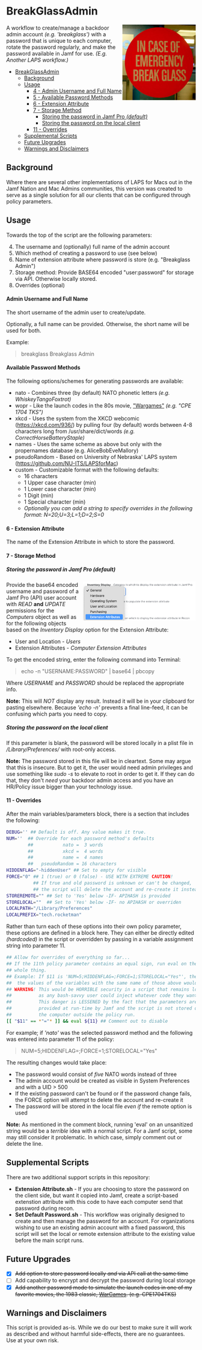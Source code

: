 # BreakGlassAdmin
<img src="images/breakglass.jpg" height="200" align=right alt="In case of emergency, break glass">

A workflow to create/manage a backdoor admin account *(e.g. 'breakglass')* with a password that is unique to each computer, rotate the password regularly, and make the password available in Jamf for use. _(E.g. Another LAPS workflow.)_

<!-- TOC depthFrom:1 depthTo:6 withLinks:0 updateOnSave:1 orderedList:0 -->

- [BreakGlassAdmin](#breakglassadmin)
	- [Background](#background)
	- [Usage](#usage)
		- [4 - Admin Username and Full Name](#4-admin-username-and-full-name)
		- [5 - Available Password Methods](#5-available-password-methods)
		- [6 - Extension Attribute](#6-extension-attribute)
		- [7 - Storage Method](#7-storage-method)
			- [Storing the password in Jamf Pro *(default)*](#storing-the-password-in-jamf-pro-default)
			- [Storing the password on the local client](#storing-the-password-on-the-local-client)
		- [11 - Overrides](#11-overrides)
	- [Supplemental Scripts](#supplemental-scripts)
	- [Future Upgrades](#future-upgrades)
	- [Warnings and Disclaimers](#warnings-and-disclaimers)

<!-- /TOC -->

## Background

Where there are several other implementations of LAPS for Macs out in the Jamf Nation and Mac Admins communities, this version was created to serve as a single solution for all our clients that can be configured through policy parameters.

## Usage

Towards the top of the script are the following parameters:

4. The username and (optionally) full name of the admin account
5. Which method of creating a password to use (see below)
6. Name of extension attribute where password is store (e.g. "Breakglass Admin")
7. Storage method: Provide BASE64 encoded "user:password" for storage via API. Otherwise locally stored.
11. Overrides (optional)

#### Admin Username and Full Name
The short username of the admin user to create/update.

Optionally, a full name can be provided. Otherwise, the short name will be used for both.

Example:
> breakglass Breakglass Admin

#### Available Password Methods
The following options/schemes for generating passwords are available:
+ nato - Combines three (by default) NATO phonetic letters _(e.g. WhiskeyTangoFoxtrot)_
+ wopr - Like the launch codes in the 80s movie, ["Wargames"](https://www.imdb.com/title/tt0086567) _(e.g. "CPE 1704 TKS")_
+ xkcd - Uses the system from the XKCD webcomic (https://xkcd.com/936/) by pulling four (by default) words between 4-8 characters long from /usr/share/dict/words _(e.g. CorrectHorseBatteryStaple)_
+ names - Uses the same scheme as above but only with the propernames database (e.g. AliceBobEveMallory)
+ pseudoRandom - Based on University of Nebraska' LAPS system (https://github.com/NU-ITS/LAPSforMac)
+ custom - Customizable format with the following defaults:
	* 16 characters
	* 1 Upper case character (min)
	* 1 Lower case character (min)
	* 1 Digit (min)
	* 1 Special character (min)
	+ _Optionally you can add a string to specify overrides in the following format: N=20;U=3;L=1;D=2;S=0_

#### 6 - Extension Attribute

The name of the Extension Attribute in which to store the password.

#### 7 - Storage Method

##### Storing the password in Jamf Pro *(default)*

<img src="images/APIUserPermissions.png" width="300" align=right />

Provide the base64 encoded username and password of a Jamf Pro (API) user account with *READ* **and** *UPDATE* permissions for the *Computers* object as well as for the following objects based on the *Inventory Display* option for the Extension Attribute:
* User and Location - *Users*
* Extension Attributes - *Computer Extension Attributes*

To get the encoded string, enter the following command into Terminal:
> echo -n "USERNAME:PASSWORD" | base64 | pbcopy

Where *USERNAME* and *PASSWORD* should be replaced the appropriate info.

**Note:** This will *NOT* display any result. Instead it will be in your clipboard for pasting elsewhere. Because *'echo -n'* prevents a final line-feed, it can be confusing which parts you need to copy.

##### Storing the password on the local client

If this parameter is blank, the password will be stored locally in a plist file in */Library/Preferences/* with root-only access.

**Note:** The password stored in this file will be in cleartext. Some may argue that this is insecure. But to get it, the user would need admin privileges and use something like *sudo -s* to elevate to root in order to get it. If they can do that, they don't *need* your backdoor admin access and you have an HR/Policy issue bigger than your technology issue.

#### 11 - Overrides

After the main variables/parameters block, there is a section that includes the following:
```bash
DEBUG='' ## Default is off. Any value makes it true.
NUM=''  ## Override for each password method's defaults
        ##           nato =  3 words
        ##           xkcd =  4 words
        ##           name =  4 names
        ##   pseudoRandom = 16 characters
HIDDENFLAG="-hiddenUser" ## Set to empty for visible
FORCE="0" ## 1 (true) or 0 (false) - USE WITH EXTREME CAUTION!
          ## If true and old password is unknown or can't be changed,
          ## the script will delete the account and re-create it instead.
STOREREMOTE="" ## Set to 'Yes' below -IF- APIHASH is provided
STORELOCAL=""  ## Set to 'Yes' below -IF- no APIHASH or overriden
LOCALPATH="/Library/Preferences"
LOCALPREFIX="tech.rocketman"
```

Rather than turn each of these options into their own policy parameter, these options are defined in a block here. They can either be directly edited _(hardcoded)_ in the script or overridden by passing in a variable assignment string into parameter 11.

```bash
## Allow for overrides of everything so far...
## If the 11th policy parameter contains an equal sign, run eval on the
## whole thing.
## Example: If $11 is 'NUM=5;HIDDENFLAG=;FORCE=1;STORELOCAL="Yes"', then
##  the values of the variables with the same name of those above would change.
## WARNING! This would be HORRIBLE security in a script that remains local
##          as any bash-savvy user could inject whatever code they wanted to.
##          This danger is LESSENED by the fact that the parameters are
##          provided at run-time by Jamf and the script is not stored on
##          the computer outside the policy run.
[[ "$11" == *"="* ]] && eval ${11} ## Comment out to disable
```

For example; if _'nato'_ was the selected password method and the following was entered into parameter 11 of the policy:
> NUM=5;HIDDENFLAG=;FORCE=1;STORELOCAL="Yes"

The resulting changes would take place:
* The password would consist of _five_ NATO words instead of three
* The admin account would be created as visible in System Preferences and with a UID > 500
* If the existing password can't be found or if the password change fails, the FORCE option will attempt to delete the account and re-create it
* The password will be stored in the local file _even if_ the remote option is used

**Note:** As mentioned in the comment block, running 'eval' on an unsanitized string would be a _terrible_ idea with a normal script. For a Jamf script, some may still consider it problematic. In which case, simply comment out or delete the line.

## Supplemental Scripts

There are two additional support scripts in this repository:

* **Extension Attribute.sh** - If you are choosing to store the password on the client side, but want it copied into Jamf, create a script-based extenstion attribute with this code to have each computer send that password during recon.
* **Set Default Password.sh** - This workflow was originally designed to create and then manage the password for an account. For organizations wishing to use an existing admin account with a fixed password, this script will set the local or remote extension attribute to the existing value before the main script runs.

## Future Upgrades

- [X] ~~Add option to store password locally *and* via API call at the same time~~
- [ ] Add capability to encrypt and decrypt the password during local storage
- [X] ~~Add another password mode to simulate the launch codes in one of my favorite movies, the 1983 classic, [WarGames](https://www.imdb.com/title/tt0086567/). (e.g. CPE1704TKS)~~

## Warnings and Disclaimers

This script is provided as-is. While we do our best to make sure it will work as described and without harmful side-effects, there are no guarantees. Use at your own risk.
